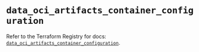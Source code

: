 # `data_oci_artifacts_container_configuration`

Refer to the Terraform Registry for docs: [`data_oci_artifacts_container_configuration`](https://registry.terraform.io/providers/oracle/oci/6.18.0/docs/data-sources/artifacts_container_configuration).
